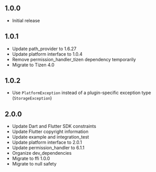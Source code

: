 ## 1.0.0

* Initial release

## 1.0.1

* Update path_provider to 1.6.27
* Update platform interface to 1.0.4
* Remove permission_handler_tizen dependency temporarily
* Migrate to Tizen 4.0

## 1.0.2

* Use `PlatformException` instead of a plugin-specific exception type
  (`StorageException`)

## 2.0.0

* Update Dart and Flutter SDK constraints
* Update Flutter copyright information
* Update example and integration_test
* Update platform interface to 2.0.1
* Update permission_handler to 6.1.1
* Organize dev_dependencies
* Migrate to ffi 1.0.0
* Migrate to null safety
